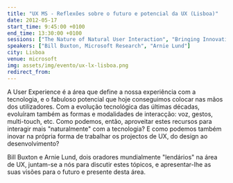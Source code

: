 ```yaml
---
title: "UX MS - Reflexões sobre o futuro e potencial da UX (Lisboa)"
date: 2012-05-17
start_time: 9:45:00 +0100
end_time: 13:30:00 +0100
sessions: ["The Nature of Natural User Interaction", "Bringing Innovation to the User Experience Design and Development Process"]
speakers: ["Bill Buxton, Microsoft Research", "Arnie Lund"]
city: Lisboa
venue: microsoft
img: assets/img/evento/ux-lx-lisboa.png
redirect_from:
---
```

A User Experience é a área que define a nossa experiência com a tecnologia, e o fabuloso potencial que hoje conseguimos colocar nas mãos dos utilizadores. Com a evolução tecnológica das últimas décadas, evoluíram também as formas e modalidades de interacção: voz, gestos, multi-touch, etc. Como podemos, então, aproveitar estes recursos para interagir mais "naturalmente" com a tecnologia? E como podemos também inovar na própria forma de trabalhar os projectos de UX, do design ao desenvolvimento?

Bill Buxton e Arnie Lund, dois oradores mundialmente "lendários" na área de UX, juntam-se a nós para discutir estes tópicos, e apresentar-lhe as suas visões para o futuro e presente desta área.
